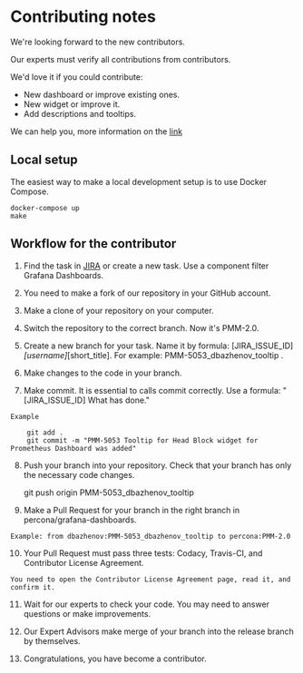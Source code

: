 # Contributing notes

We're looking forward to the new contributors.

Our experts must verify all contributions from contributors. 

We'd love it if you could contribute:
 * New dashboard or improve existing ones.
 * New widget or improve it. 
 * Add descriptions and tooltips.

We can help you, more information on the [link](https://www.percona.com/community/contributions/pmm)

## Local setup

The easiest way to make a local development setup is to use Docker Compose.

```
docker-compose up
make
```

## Workflow for the contributor

1.    Find the task in [JIRA](https://jira.percona.com/issues/?jql=project+%3D+PMM+AND+component+%3D+%22Grafana+Dashboards%22) or create a new task. Use a component filter Grafana Dashboards.

2.    You need to make a fork of our repository in your GitHub account.

3.    Make a clone of your repository on your computer.

4.    Switch the repository to the correct branch. Now it's PMM-2.0. 

5.    Create a new branch for your task. Name it by formula: [JIRA_ISSUE_ID]_[username]_[short_title]. For example: PMM-5053_dbazhenov_tooltip .

6.    Make changes to the code in your branch.

7.    Make commit. It is essential to calls commit correctly. Use a formula: "[JIRA_ISSUE_ID] What has done."

    Example

        git add .
        git commit -m "PMM-5053 Tooltip for Head Block widget for Prometheus Dashboard was added"

8.    Push your branch into your repository. Check that your branch has only the necessary code changes. 

        git push origin PMM-5053_dbazhenov_tooltip

9.    Make a Pull Request for your branch in the right branch in percona/grafana-dashboards.

    Example: from dbazhenov:PMM-5053_dbazhenov_tooltip to percona:PMM-2.0

10.    Your Pull Request must pass three tests: Codacy, Travis-CI, and Contributor License Agreement.

    You need to open the Contributor License Agreement page, read it, and confirm it. 

11.    Wait for our experts to check your code. You may need to answer questions or make improvements.

12. Our Expert Advisors make merge of your branch into the release branch by themselves. 

13. Congratulations, you have become a contributor. 
